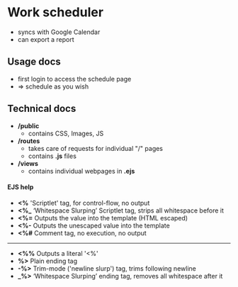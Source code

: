 # Work scheduler
- syncs with Google Calendar
- can export a report

## Usage docs
- first login to access the schedule page
- => schedule as you wish

## Technical docs
- **/public**
  - contains CSS, Images, JS
- **/routes**
  - takes care of requests for individual "/" pages
  - contains **.js** files
- **/views**
  - contains individual webpages in **.ejs**

#### EJS help
- **<%** 'Scriptlet' tag, for control-flow, no output
- **<%_** ‘Whitespace Slurping’ Scriptlet tag, strips all whitespace before it
- **<%=** Outputs the value into the template (HTML escaped)
- **<%-** Outputs the unescaped value into the template
- **<%#** Comment tag, no execution, no output
---
- **<%%** Outputs a literal '<%'
- **%>** Plain ending tag
- **-%>** Trim-mode ('newline slurp') tag, trims following newline
- **_%>** ‘Whitespace Slurping’ ending tag, removes all whitespace after it
